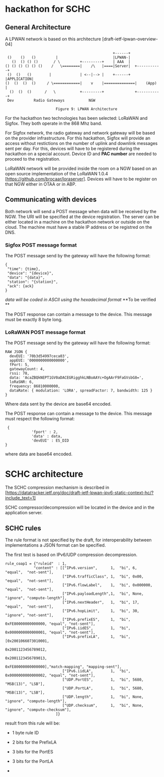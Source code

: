 # hackathon for SCHC

## General Architecture

A LPWAN network is based on this architecture [draft-ietf-lpwan-overview-04]

~~~~
                                                 +------+
 ()    ()   ()         |                         |LPWAN-|
   ()  () () ()       / \         +---------+    | AAA  |
() () () () () ()    /   \========|    /\   |====|Server|  +-----------+
 ()  ()   ()        |             | <--|--> |    +------+  |APPLICATION|
()  ()  ()  ()     / \============|    v    |==============|    (App)  |
  ()  ()  ()      /   \           +---------+              +-----------+
 Dev         Radio Gateways           NGW

                       Figure 9: LPWAN Architecture
~~~~

For the hackathon two technologies has been selected: LoRaWAN and Sigfox. They
both operate in the 868 Mhz band. 

For Sigfox network, the radio gateway and network gateway will be based on the provider
infrastructure. For this hackathon, Sigfox will provide an access without restictions 
on the number of uplink and downlink messages sent per day. For this, devices 
will have to be registered during the hackathon on a special account. Device ID and 
**PAC number** are needed to proceed to the registration. 

LoRaWAN network will be provided inside the room on a NGW based on an open source
implementation of the LoRaWAN 1.0.4 [https://github.com/brocaar/loraserver]. 
Devices will have to be register on that NGW either in OTAA or in ABP. 

## Communicating with devices

Both network will send a POST message when data will be received by the NGW. The
URI will be specified at the device registration. The server can be either located
in a machine on the hackathon network or outside on the cloud. The machine must have
a stable IP address or be registred on the DNS.

### Sigfox POST message format

The POST message send by the gateway will have the following format:

~~~~
{
 "time": {time},
 "device": "{device}",
 "data": "{data}",
 "station": "{station}",
 "ack": {ack}
}
~~~~

*data will be coded in ASCII using the hexadecimal format* **To be verified **

The POST response can contain a message to the device. This message must be 
exactly 8 byte long.

### LoRaWAN POST message format

The POST message send by the gateway will have the following format: 

~~~~
RAW JSON { 
  devEUI: '70b3d54997ceca03',
  appEUI: '0000000000000000',
  fPort: 5,
  gatewayCount: 4,
  rssi: 78,
  data: 'AcaZBQkNEPT1GV0aDACEGRigghkLNBoAAYc+OgAArF9FaGVsbG8=',
  loRaSNR: 6,
  frequency: 86810000000,
  dataRate: { modulation: 'LORA', spreadFactor: 7, bandwidth: 125 } 
}
~~~~

Where data sent by the device are base64 encoded.

The POST response can contain a message to the device. This message must 
respect the following format:

~~~~
 {
			'fport' : 2,
			'data' : data,
			'devEUI' : ES_DID
}
~~~~

where data are base64 encoded.

# SCHC architecture

The SCHC compression mechanism is described in [https://datatracker.ietf.org/doc/draft-ietf-lpwan-ipv6-static-context-hc/?include_text=1]

SCHC compressor/decompression will be located in the device and in the application server. 

## SCHC rules 

The rule format is not specified by the draft, for interoperability between implementations a JSON format can be specified.

The first test is based on IPv6/UDP compression decompression. 
~~~~
rule_coap1 = {"ruleid"  : 1,
             "content" : [["IPv6.version",      1,  "bi", 6,                  "equal",  "not-sent"],
                          ["IPv6.trafficClass", 1,  "bi", 0x00,               "equal",  "not-sent"],
                          ["IPv6.flowLabel",    1,  "bi", 0x000000,            "equal",  "not-sent"],
                          ["IPv6.payloadLength",1,  "bi", None,               "ignore", "compute-length"],
                          ["IPv6.nextHeader",   1,  "bi", 17,                 "equal",  "not-sent"],
                          ["IPv6.hopLimit",     1,  "bi", 30,                 "ignore", "not-sent"],
                          ["IPv6.prefixES",     1,  "bi", 0xFE80000000000000, "equal", "not-sent"],
                          ["IPv6.iidES",        1,  "bi", 0x0000000000000001, "equal", "not-sent"],
                          ["IPv6.prefixLA",     1,  "bi", [0x2001066073010001,
                                                           0x2001123456789012,
                                                           0x2001123456789013,
                                                           0xFE80000000000000],"match-mapping", "mapping-sent"],
                          ["IPv6.iidLA",        1,  "bi", 0x0000000000000002, "equal", "not-sent"],
                          ["UDP.PortES",        1,  "bi", 5680,               "MSB(13)", "LSB"],
                          ["UDP.PortLA",        1,  "bi", 5680,               "MSB(13)", "LSB"],
                          ["UDP.length",        1,  "bi", None,               "ignore", "compute-length"],
                          ["UDP.checksum",      1,  "bi", None,               "ignore", "compute-checksum"],
                       ]}
~~~~
result from this rule will be:

 * 1 byte rule ID
 
 * 2 bits for the PrefixLA 
 
 * 3 bits for the PortES
 
 * 3 bits for the PortLA
- 



